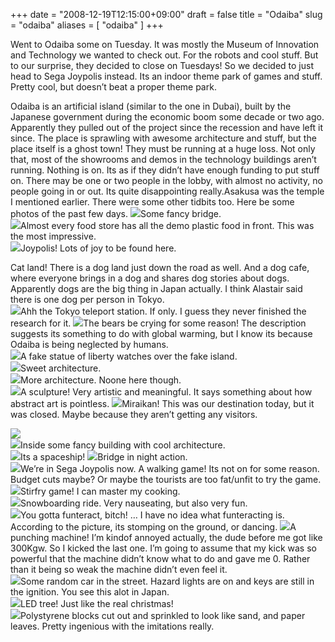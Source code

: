 +++
date = "2008-12-19T12:15:00+09:00"
draft = false
title = "Odaiba"
slug = "odaiba"
aliases = [
	"odaiba"
]
+++

Went to Odaiba some on Tuesday. It was mostly the Museum of Innovation and Technology we wanted to check out. For the robots and cool stuff. But to our surprise, they decided to close on Tuesdays! So we decided to just head to Sega Joypolis instead. Its an indoor theme park of games and stuff. Pretty cool, but doesn’t beat a proper theme park.

Odaiba is an artificial island (similar to the one in Dubai), built by the Japanese government during the economic boom some decade or two ago. Apparently they pulled out of the project since the recession and have left it since. The place is sprawling with awesome architecture and stuff, but the place itself is a ghost town! They must be running at a huge loss. Not only that, most of the showrooms and demos in the technology buildings aren’t running. Nothing is on. Its as if they didn’t have enough funding to put stuff on. There may be one or two people in the lobby, with almost no activity, no people going in or out. Its quite disappointing really.Asakusa was the temple I mentioned earlier. There were some other tidbits too. Here be some photos of the past few days.
![](/travel-blog/images/2010/10/dscf0007.jpg)Some fancy bridge.  
![](/travel-blog/images/2010/10/dscf00052.jpg)Almost every food store has all the demo plastic food in front. This was the most impressive.  
![](/travel-blog/images/2010/10/dscf00041.jpg)Joypolis! Lots of joy to be found here.  

Cat land! There is a dog land just down the road as well. And a dog cafe, where everyone brings in a dog and shares dog stories about dogs. Apparently dogs are the big thing in Japan actually. I think Alastair said there is one dog per person in Tokyo.  
![](/travel-blog/images/2010/10/dscf00011.jpg)Ahh the Tokyo teleport station. If only. I guess they never finished the research for it.
![](/travel-blog/images/2010/10/dscf0008.jpg)The bears be crying for some reason! The description suggests its something to do with global warming, but I know its because Odaiba is being neglected by humans.  
![](/travel-blog/images/2010/10/dscf00091.jpg)A fake statue of liberty watches over the fake island.  
![](/travel-blog/images/2010/10/dscf00101.jpg)Sweet architecture.  
![](/travel-blog/images/2010/10/dscf00111.jpg)More architecture. Noone here though.  
![](/travel-blog/images/2010/10/dscf00122.jpg)A sculpture! Very artistic and meaningful. It says something about how abstract art is pointless.
![](/travel-blog/images/2010/10/dscf00131.jpg)Miraikan! This was our destination today, but it was closed. Maybe because they aren’t getting any visitors.  

![](/travel-blog/images/2010/10/dscf00153.jpg)  
![](/travel-blog/images/2010/10/dscf00162.jpg)Inside some fancy building with cool architecture.  
![](/travel-blog/images/2010/10/dscf00172.jpg)Its a spaceship!
![](/travel-blog/images/2010/10/dscf00182.jpg)Bridge in night action.  
![](/travel-blog/images/2010/10/dscf00232.jpg)We’re in Sega Joypolis now. A walking game! Its not on for some reason. Budget cuts maybe? Or maybe the tourists are too fat/unfit to try the game.  
![](/travel-blog/images/2010/10/dscf00242.jpg)Stirfry game! I can master my cooking.  
![](/travel-blog/images/2010/10/dscf00262.jpg)Snowboarding ride. Very nauseating, but also very fun.  
![](/travel-blog/images/2010/10/dscf0027.jpg)You gotta funteract, bitch! … I have no idea what funteracting is. According to the picture, its stomping on the ground, or dancing.
![](/travel-blog/images/2010/10/dscf0028.jpg)A punching machine! I’m kindof annoyed actually, the dude before me got like 300Kgw. So I kicked the last one. I’m going to assume that my kick was so powerful that the machine didn’t know what to do and gave me 0. Rather than it being so weak the machine didn’t even feel it.  
![](/travel-blog/images/2010/10/dscf0031.jpg)Some random car in the street. Hazard lights are on and keys are still in the ignition. You see this alot in Japan.  
![](/travel-blog/images/2010/10/dscf00321.jpg)LED tree! Just like the real christmas!  
![](/travel-blog/images/2010/10/dscf00332.jpg)Polystyrene blocks cut out and sprinkled to look like sand, and paper leaves. Pretty ingenious with the imitations really.
